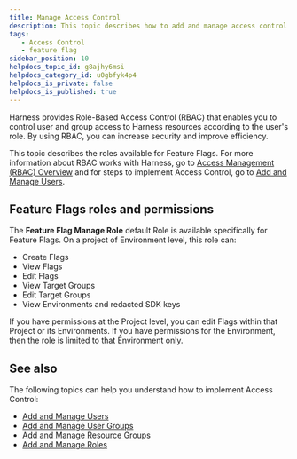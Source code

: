```yaml
---
title: Manage Access Control
description: This topic describes how to add and manage access control for Feature Flags.
tags: 
   - Access Control
   - feature flag
sidebar_position: 10
helpdocs_topic_id: g8ajhy6msi
helpdocs_category_id: u0gbfyk4p4
helpdocs_is_private: false
helpdocs_is_published: true
---
```


Harness provides Role-Based Access Control (RBAC) that enables you to control user and group access to Harness resources according to the user's role. By using RBAC, you can increase security and improve efficiency.

This topic describes the roles available for Feature Flags. For more information about RBAC works with Harness, go to [Access Management (RBAC) Overview](../../../platform/4_Role-Based-Access-Control/1-rbac-in-harness.md) and for steps to implement Access Control, go to [Add and Manage Users](../../../platform/4_Role-Based-Access-Control/3-add-users.md).

## Feature Flags roles and permissions

The **Feature Flag Manage Role** default Role is available specifically for Feature Flags. On a project of Environment level, this role can:

* Create Flags
* View Flags
* Edit Flags
* View Target Groups
* Edit Target Groups
* View Environments and redacted SDK keys 

If you have permissions at the Project level, you can edit Flags within that Project or its Environments. If you have permissions for the Environment, then the role is limited to that Environment only.  

## See also

The following topics can help you understand how to implement Access Control:

* [Add and Manage Users](../../../platform/4_Role-Based-Access-Control/3-add-users.md)
* [Add and Manage User Groups](../../../platform/4_Role-Based-Access-Control/4-add-user-groups.md)
* [Add and Manage Resource Groups](../../../platform/4_Role-Based-Access-Control/8-add-resource-groups.md)
* [Add and Manage Roles](../../../platform/4_Role-Based-Access-Control/9-add-manage-roles.md)

